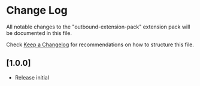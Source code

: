 # Change Log

All notable changes to the "outbound-extension-pack" extension pack will be documented in this file.

Check [Keep a Changelog](http://keepachangelog.com/) for recommendations on how to structure this file.

## [1.0.0]

- Release initial
